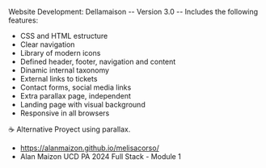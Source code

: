   Website Development: Dellamaison
  -- Version 3.0 --
Includes the following features:
- CSS and HTML estructure
- Clear navigation
- Library of modern icons
- Defined header, footer, navigation and content
- Dinamic internal taxonomy
- External links to tickets
- Contact forms, social media links
- Extra parallax page, independent 
- Landing page with visual background
- Responsive in all browsers
  
☕
Alternative Proyect using parallax.
- https://alanmaizon.github.io/melisacorso/
- Alan Maizon UCD PA 2024 Full Stack - Module 1

